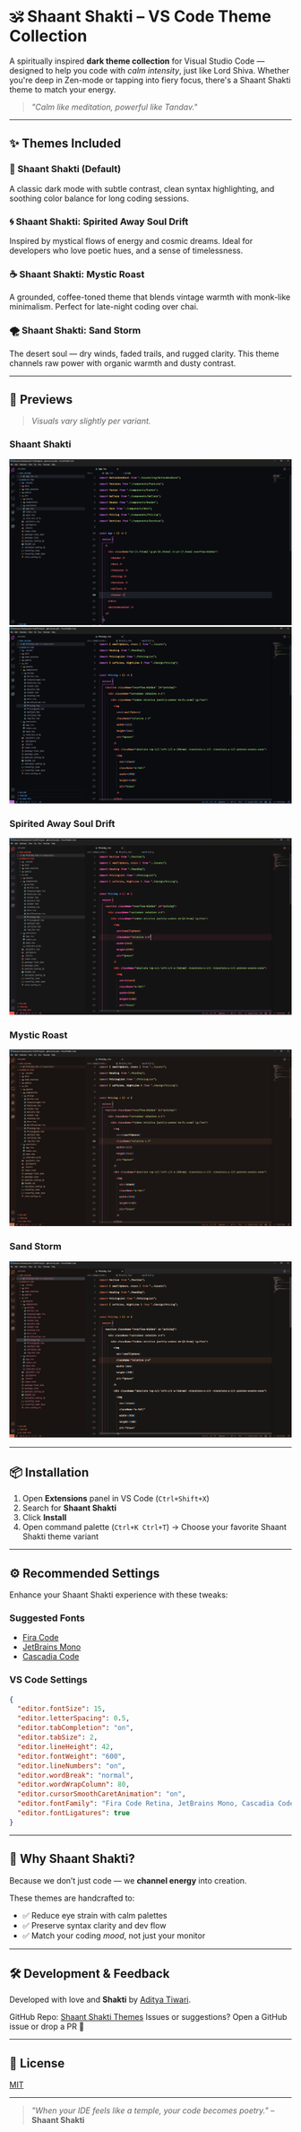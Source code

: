 # 🕉️ Shaant Shakti – VS Code Theme Collection

A spiritually inspired **dark theme collection** for Visual Studio Code — designed to help you code with _calm intensity_, just like Lord Shiva. Whether you're deep in Zen-mode or tapping into fiery focus, there's a Shaant Shakti theme to match your energy.

> _"Calm like meditation, powerful like Tandav."_

---

## ✨ Themes Included

### 🔹 Shaant Shakti (Default)

A classic dark mode with subtle contrast, clean syntax highlighting, and soothing color balance for long coding sessions.

### 🌀 Shaant Shakti: Spirited Away Soul Drift

Inspired by mystical flows of energy and cosmic dreams. Ideal for developers who love poetic hues, and a sense of timelessness.

### ☕ Shaant Shakti: Mystic Roast

A grounded, coffee-toned theme that blends vintage warmth with monk-like minimalism. Perfect for late-night coding over chai.

### 🌪️ Shaant Shakti: Sand Storm

The desert soul — dry winds, faded trails, and rugged clarity. This theme channels raw power with organic warmth and dusty contrast.

---

## 🌈 Previews

> _Visuals vary slightly per variant._

### Shaant Shakti

![Shaant Shakti Preview](images/default.png)
![Shaant Shakti Preview](images/default2.png)

### Spirited Away Soul Drift

![Soul Drift Preview](images/spirited.png)

### Mystic Roast

![Mystic Roast Preview](images/mystic.png)

### Sand Storm

![Sand Storm Preview](images/sand.png)

---

## 📦 Installation

1. Open **Extensions** panel in VS Code (`Ctrl+Shift+X`)
2. Search for **Shaant Shakti**
3. Click **Install**
4. Open command palette (`Ctrl+K Ctrl+T`) → Choose your favorite Shaant Shakti theme variant

---

## ⚙️ Recommended Settings

Enhance your Shaant Shakti experience with these tweaks:

### Suggested Fonts

- [Fira Code](https://github.com/tonsky/FiraCode)
- [JetBrains Mono](https://www.jetbrains.com/lp/mono/)
- [Cascadia Code](https://github.com/microsoft/cascadia-code)

### VS Code Settings

```json
{
  "editor.fontSize": 15,
  "editor.letterSpacing": 0.5,
  "editor.tabCompletion": "on",
  "editor.tabSize": 2,
  "editor.lineHeight": 42,
  "editor.fontWeight": "600",
  "editor.lineNumbers": "on",
  "editor.wordBreak": "normal",
  "editor.wordWrapColumn": 80,
  "editor.cursorSmoothCaretAnimation": "on",
  "editor.fontFamily": "Fira Code Retina, JetBrains Mono, Cascadia Code, Operator Mono, monospace",
  "editor.fontLigatures": true
}
```

---

## 🧘 Why Shaant Shakti?

Because we don’t just code — we **channel energy** into creation.

These themes are handcrafted to:

- ✅ Reduce eye strain with calm palettes
- ✅ Preserve syntax clarity and dev flow
- ✅ Match your coding _mood_, not just your monitor

---

## 🛠 Development & Feedback

Developed with love and **Shakti** by [Aditya Tiwari](https://github.com/Aditya-Ace).

GitHub Repo: [Shaant Shakti Themes](https://github.com/Aditya-Ace/Shaant-Shakti)
Issues or suggestions? Open a GitHub issue or drop a PR 🙏

---

## 📜 License

[MIT](LICENSE)

---

> _"When your IDE feels like a temple, your code becomes poetry."_
> – **Shaant Shakti**
